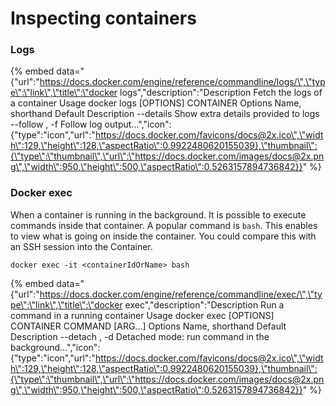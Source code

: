 # Inspecting containers

### Logs



{% embed data="{\"url\":\"https://docs.docker.com/engine/reference/commandline/logs/\",\"type\":\"link\",\"title\":\"docker logs\",\"description\":\"Description Fetch the logs of a container Usage docker logs \[OPTIONS\] CONTAINER Options Name, shorthand Default Description --details Show extra details provided to logs --follow , -f Follow log output...\",\"icon\":{\"type\":\"icon\",\"url\":\"https://docs.docker.com/favicons/docs@2x.ico\",\"width\":129,\"height\":128,\"aspectRatio\":0.9922480620155039},\"thumbnail\":{\"type\":\"thumbnail\",\"url\":\"https://docs.docker.com/images/docs@2x.png\",\"width\":950,\"height\":500,\"aspectRatio\":0.5263157894736842}}" %}





### Docker exec

When a container is running in the background. It is possible to execute commands inside that container. A popular command is `bash`. This enables to view what is going on inside the container. You could compare this with an SSH session into the Container.

```text
docker exec -it <containerIdOrName> bash
```

{% embed data="{\"url\":\"https://docs.docker.com/engine/reference/commandline/exec/\",\"type\":\"link\",\"title\":\"docker exec\",\"description\":\"Description Run a command in a running container Usage docker exec \[OPTIONS\] CONTAINER COMMAND \[ARG...\] Options Name, shorthand Default Description --detach , -d Detached mode: run command in the background...\",\"icon\":{\"type\":\"icon\",\"url\":\"https://docs.docker.com/favicons/docs@2x.ico\",\"width\":129,\"height\":128,\"aspectRatio\":0.9922480620155039},\"thumbnail\":{\"type\":\"thumbnail\",\"url\":\"https://docs.docker.com/images/docs@2x.png\",\"width\":950,\"height\":500,\"aspectRatio\":0.5263157894736842}}" %}





